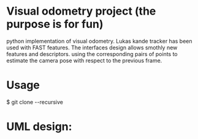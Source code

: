 # Visual odometry project (the purpose is for fun)
python implementation of visual odometry. Lukas kande tracker has been used with FAST features. The interfaces design allows smothly new features and descriptors. using the corresponding pairs of points to estimate the camera pose with respect to the previous frame. 

# Usage

$ git clone --recursive 


# UML design:


